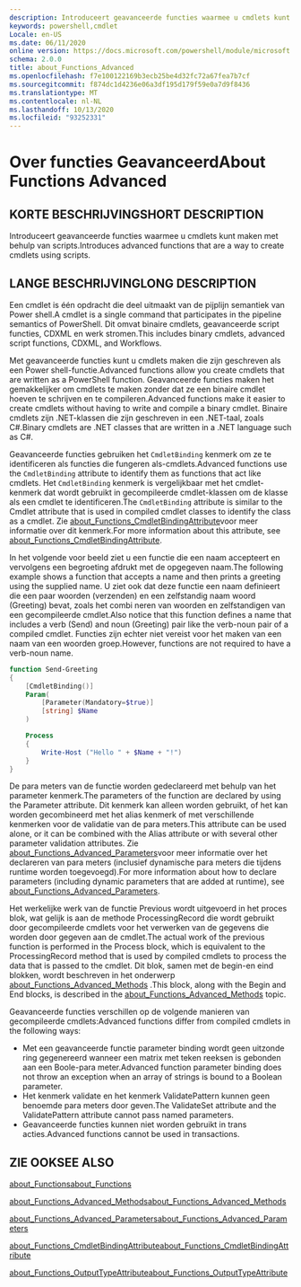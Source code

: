 ```yaml
---
description: Introduceert geavanceerde functies waarmee u cmdlets kunt maken met behulp van scripts.
keywords: powershell,cmdlet
Locale: en-US
ms.date: 06/11/2020
online version: https://docs.microsoft.com/powershell/module/microsoft.powershell.core/about/about_functions_advanced?view=powershell-6&WT.mc_id=ps-gethelp
schema: 2.0.0
title: about_Functions_Advanced
ms.openlocfilehash: f7e100122169b3ecb25be4d32fc72a67fea7b7cf
ms.sourcegitcommit: f874dc1d4236e06a3df195d179f59e0a7d9f8436
ms.translationtype: MT
ms.contentlocale: nl-NL
ms.lasthandoff: 10/13/2020
ms.locfileid: "93252331"
---
```

# <a name="about-functions-advanced"></a><span data-ttu-id="fd5b2-104">Over functies Geavanceerd</span><span class="sxs-lookup"><span data-stu-id="fd5b2-104">About Functions Advanced</span></span>

## <a name="short-description"></a><span data-ttu-id="fd5b2-105">KORTE BESCHRIJVING</span><span class="sxs-lookup"><span data-stu-id="fd5b2-105">SHORT DESCRIPTION</span></span>
<span data-ttu-id="fd5b2-106">Introduceert geavanceerde functies waarmee u cmdlets kunt maken met behulp van scripts.</span><span class="sxs-lookup"><span data-stu-id="fd5b2-106">Introduces advanced functions that are a way to create cmdlets using scripts.</span></span>

## <a name="long-description"></a><span data-ttu-id="fd5b2-107">LANGE BESCHRIJVING</span><span class="sxs-lookup"><span data-stu-id="fd5b2-107">LONG DESCRIPTION</span></span>

<span data-ttu-id="fd5b2-108">Een cmdlet is één opdracht die deel uitmaakt van de pijplijn semantiek van Power shell.</span><span class="sxs-lookup"><span data-stu-id="fd5b2-108">A cmdlet is a single command that participates in the pipeline semantics of PowerShell.</span></span> <span data-ttu-id="fd5b2-109">Dit omvat binaire cmdlets, geavanceerde script functies, CDXML en werk stromen.</span><span class="sxs-lookup"><span data-stu-id="fd5b2-109">This includes binary cmdlets, advanced script functions, CDXML, and Workflows.</span></span>

<span data-ttu-id="fd5b2-110">Met geavanceerde functies kunt u cmdlets maken die zijn geschreven als een Power shell-functie.</span><span class="sxs-lookup"><span data-stu-id="fd5b2-110">Advanced functions allow you create cmdlets that are written as a PowerShell function.</span></span> <span data-ttu-id="fd5b2-111">Geavanceerde functies maken het gemakkelijker om cmdlets te maken zonder dat ze een binaire cmdlet hoeven te schrijven en te compileren.</span><span class="sxs-lookup"><span data-stu-id="fd5b2-111">Advanced functions make it easier to create cmdlets without having to write and compile a binary cmdlet.</span></span> <span data-ttu-id="fd5b2-112">Binaire cmdlets zijn .NET-klassen die zijn geschreven in een .NET-taal, zoals C#.</span><span class="sxs-lookup"><span data-stu-id="fd5b2-112">Binary cmdlets are .NET classes that are written in a .NET language such as C#.</span></span>

<span data-ttu-id="fd5b2-113">Geavanceerde functies gebruiken het `CmdletBinding` kenmerk om ze te identificeren als functies die fungeren als-cmdlets.</span><span class="sxs-lookup"><span data-stu-id="fd5b2-113">Advanced functions use the `CmdletBinding` attribute to identify them as functions that act like cmdlets.</span></span> <span data-ttu-id="fd5b2-114">Het `CmdletBinding` kenmerk is vergelijkbaar met het cmdlet-kenmerk dat wordt gebruikt in gecompileerde cmdlet-klassen om de klasse als een cmdlet te identificeren.</span><span class="sxs-lookup"><span data-stu-id="fd5b2-114">The `CmdletBinding` attribute is similar to the Cmdlet attribute that is used in compiled cmdlet classes to identify the class as a cmdlet.</span></span> <span data-ttu-id="fd5b2-115">Zie [about_Functions_CmdletBindingAttribute](about_Functions_CmdletBindingAttribute.md)voor meer informatie over dit kenmerk.</span><span class="sxs-lookup"><span data-stu-id="fd5b2-115">For more information about this attribute, see [about_Functions_CmdletBindingAttribute](about_Functions_CmdletBindingAttribute.md).</span></span>

<span data-ttu-id="fd5b2-116">In het volgende voor beeld ziet u een functie die een naam accepteert en vervolgens een begroeting afdrukt met de opgegeven naam.</span><span class="sxs-lookup"><span data-stu-id="fd5b2-116">The following example shows a function that accepts a name and then prints a greeting using the supplied name.</span></span> <span data-ttu-id="fd5b2-117">U ziet ook dat deze functie een naam definieert die een paar woorden (verzenden) en een zelfstandig naam woord (Greeting) bevat, zoals het combi neren van woorden en zelfstandigen van een gecompileerde cmdlet.</span><span class="sxs-lookup"><span data-stu-id="fd5b2-117">Also notice that this function defines a name that includes a verb (Send) and noun (Greeting) pair like the verb-noun pair of a compiled cmdlet.</span></span> <span data-ttu-id="fd5b2-118">Functies zijn echter niet vereist voor het maken van een naam van een woorden groep.</span><span class="sxs-lookup"><span data-stu-id="fd5b2-118">However, functions are not required to have a verb-noun name.</span></span>

```powershell
function Send-Greeting
{
    [CmdletBinding()]
    Param(
        [Parameter(Mandatory=$true)]
        [string] $Name
    )

    Process
    {
        Write-Host ("Hello " + $Name + "!")
    }
}
```

<span data-ttu-id="fd5b2-119">De para meters van de functie worden gedeclareerd met behulp van het parameter kenmerk.</span><span class="sxs-lookup"><span data-stu-id="fd5b2-119">The parameters of the function are declared by using the Parameter attribute.</span></span>
<span data-ttu-id="fd5b2-120">Dit kenmerk kan alleen worden gebruikt, of het kan worden gecombineerd met het alias kenmerk of met verschillende kenmerken voor de validatie van de para meters.</span><span class="sxs-lookup"><span data-stu-id="fd5b2-120">This attribute can be used alone, or it can be combined with the Alias attribute or with several other parameter validation attributes.</span></span> <span data-ttu-id="fd5b2-121">Zie [about_Functions_Advanced_Parameters](about_Functions_Advanced_Parameters.md)voor meer informatie over het declareren van para meters (inclusief dynamische para meters die tijdens runtime worden toegevoegd).</span><span class="sxs-lookup"><span data-stu-id="fd5b2-121">For more information about how to declare parameters (including dynamic parameters that are added at runtime), see [about_Functions_Advanced_Parameters](about_Functions_Advanced_Parameters.md).</span></span>

<span data-ttu-id="fd5b2-122">Het werkelijke werk van de functie Previous wordt uitgevoerd in het proces blok, wat gelijk is aan de methode ProcessingRecord die wordt gebruikt door gecompileerde cmdlets voor het verwerken van de gegevens die worden door gegeven aan de cmdlet.</span><span class="sxs-lookup"><span data-stu-id="fd5b2-122">The actual work of the previous function is performed in the Process block, which is equivalent to the ProcessingRecord method that is used by compiled cmdlets to process the data that is passed to the cmdlet.</span></span> <span data-ttu-id="fd5b2-123">Dit blok, samen met de begin-en eind blokken, wordt beschreven in het onderwerp [about_Functions_Advanced_Methods](about_Functions_Advanced_Methods.md) .</span><span class="sxs-lookup"><span data-stu-id="fd5b2-123">This block, along with the Begin and End blocks, is described in the [about_Functions_Advanced_Methods](about_Functions_Advanced_Methods.md) topic.</span></span>

<span data-ttu-id="fd5b2-124">Geavanceerde functies verschillen op de volgende manieren van gecompileerde cmdlets:</span><span class="sxs-lookup"><span data-stu-id="fd5b2-124">Advanced functions differ from compiled cmdlets in the following ways:</span></span>

- <span data-ttu-id="fd5b2-125">Met een geavanceerde functie parameter binding wordt geen uitzonde ring gegenereerd wanneer een matrix met teken reeksen is gebonden aan een Boole-para meter.</span><span class="sxs-lookup"><span data-stu-id="fd5b2-125">Advanced function parameter binding does not throw an exception when an array of strings is bound to a Boolean parameter.</span></span>
- <span data-ttu-id="fd5b2-126">Het kenmerk validate en het kenmerk ValidatePattern kunnen geen benoemde para meters door geven.</span><span class="sxs-lookup"><span data-stu-id="fd5b2-126">The ValidateSet attribute and the ValidatePattern attribute cannot pass named parameters.</span></span>
- <span data-ttu-id="fd5b2-127">Geavanceerde functies kunnen niet worden gebruikt in trans acties.</span><span class="sxs-lookup"><span data-stu-id="fd5b2-127">Advanced functions cannot be used in transactions.</span></span>

## <a name="see-also"></a><span data-ttu-id="fd5b2-128">ZIE OOK</span><span class="sxs-lookup"><span data-stu-id="fd5b2-128">SEE ALSO</span></span>

[<span data-ttu-id="fd5b2-129">about_Functions</span><span class="sxs-lookup"><span data-stu-id="fd5b2-129">about_Functions</span></span>](about_Functions.md)

[<span data-ttu-id="fd5b2-130">about_Functions_Advanced_Methods</span><span class="sxs-lookup"><span data-stu-id="fd5b2-130">about_Functions_Advanced_Methods</span></span>](about_Functions_Advanced_Methods.md)

[<span data-ttu-id="fd5b2-131">about_Functions_Advanced_Parameters</span><span class="sxs-lookup"><span data-stu-id="fd5b2-131">about_Functions_Advanced_Parameters</span></span>](about_Functions_Advanced_Parameters.md)

[<span data-ttu-id="fd5b2-132">about_Functions_CmdletBindingAttribute</span><span class="sxs-lookup"><span data-stu-id="fd5b2-132">about_Functions_CmdletBindingAttribute</span></span>](about_Functions_CmdletBindingAttribute.md)

[<span data-ttu-id="fd5b2-133">about_Functions_OutputTypeAttribute</span><span class="sxs-lookup"><span data-stu-id="fd5b2-133">about_Functions_OutputTypeAttribute</span></span>](about_Functions_OutputTypeAttribute.md)
